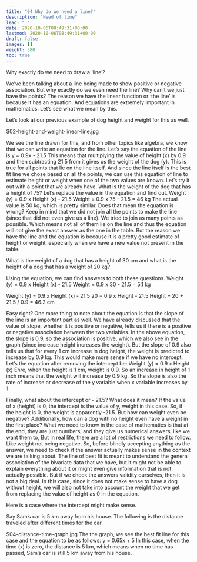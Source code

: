 ```yaml
---
title: "04 Why do we need a line?"
description: "Need of line"
lead: " "
date: 2020-10-06T08:49:31+00:00
lastmod: 2020-10-06T08:49:31+00:00
draft: false
images: []
weight: 380
toc: true
---
```


Why exactly do we need to draw a ‘line’?


We’ve been talking about a line being made to show positive or negative association. 
But why exactly do we even need the line? Why can’t we just have the points?
The reason we have the linear function or ‘the line’ is because it has an equation. And equations are extremely important in mathematics. Let’s see what we mean by this. 


Let’s look at our previous example of dog height and weight for this as well.


S02-height-and-weight-linear-line.jpg



We see the line drawn for this, and from other topics like algebra, we know that we can write an equation for the line. 
Let’s say the equation of the line is y = 0.9x - 21.5
This means that multiplying the value of height (x) by 0.9 and then subtracting 21.5 from it gives us the weight of the dog (y). This is true for all points that lie on the line itself. And since the line itself is the best fit line we chose based on all the points, we can use this equation of line to estimate height or weight when one of the two values are known. 
Let’s try it out with a point that we already have. What is the weight of the dog that has a height of 75?
Let’s replace the value in the equation and find out.
Weight (y) = 0.9 x Height (x) - 21.5
Weight = 0.9 x 75 - 21.5  = 46 kg
The actual value is 50 kg, which is pretty similar. Does that mean the equation is wrong? Keep in mind that we did not join all the points to make the line (since that did not even give us a line). We tried to join as many points as possible. Which means not all of them lie on the line and thus the equation will not give the exact answer as the one in the table. But the reason we have the line and the equation is because it is a pretty good estimate of height or weight, especially when we have a new value not present in the table.


What is the weight of a dog that has a height of 30 cm and what is the height of a dog that has a weight of 20 kg?


Using the equation, we can find answers to both these questions. 
Weight (y) = 0.9 x Height (x) - 21.5
Weight = 0.9 x 30 - 21.5 = 5.1 kg


Weight (y) = 0.9 x Height (x) - 21.5
20 = 0.9 x Height - 21.5
Height = 20 + 21.5 / 0.9 = 46.2 cm


Easy right?
One more thing to note about the equation is that the slope of the line is an important part as well. We have already discussed that the value of slope, whether it is positive or negative, tells us if there is a positive or negative association between the two variables. 
In the above equation, the slope is 0.9, so the association is positive, which we also see in the graph (since increase height increases the weight). 
But the slope of 0.9 also tells us that for every 1 cm increase in dog height, the weight is predicted to increase by 0.9 kg. This would make more sense if we have no intercept. Let’s the equation after removing the intercept be:
Weight (y) = 0.9 x Height (x)
Ehre, when the height is 1 cm, weight is 0.9. So an increase in height of 1 inch means that the weight will increase by 0.9 kg. So the slope is also the rate of increase or decrease of the y variable when x variable increases by 1. 


Finally, what about the intercept or - 21.5? What does it mean? If the value of x (height) is 0, the intercept is the value of y, weight in this case. 
So, if the height is 0, the weight is apparently -21.5. But how can weight even be negative? Additionally, how can a dog with no height even have a weight in the first place?
What we need to know in the case of mathematics is that at the end, they are just numbers, and they give us numerical answers, like we want them to, But in real life, there are a lot of restrictions we need to follow. Like weight not being negative. So, before blindly accepting anything as the answer, we need to check if the answer actually makes sense in the context we are talking about. The line of best fit is meant to understand the general association of the bivariate data that we have, but it might not be able to explain everything about it or might even give information that is not actually possible. But if we check the answers validity ourselves, then it is not a big deal. In this case, since it does not make sense to have a dog without height, we will also not take into account the weight that we get from replacing the value of height as 0 in the equation. 


Here is a case where the intercept might make sense. 


Say Sam’s car is 5 km away from his house. The following is the distance traveled after different times for the car. 


S04-distance-time-graph.jpg
The the graph, we see the best fit line for this case and the equation to be as follows:
y = 0.65x + 5
In this case, when the time (x) is zero, the distance is 5 km, which means when no time has passed, Sam’s car is still 5 km away from his house. 
